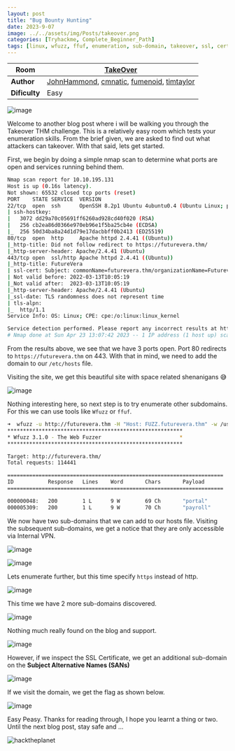 ```yaml
---
layout: post
title: "Bug Bounty Hunting"
date: 2023-9-07
image: ../../assets/img/Posts/takeover.png
categories: [Tryhackme, Complete_Beginner_Path]
tags: [linux, wfuzz, ffuf, enumeration, sub-domain, takeover, ssl, certificate]
---
```


|**Room**|[TakeOver](https://tryhackme.com/room/takeover)|
|----|-----|
|**Author**|[JohnHammond](https://tryhackme.com/p/JohnHammond), [cmnatic](https://tryhackme.com/p/cmnatic), [fumenoid](https://tryhackme.com/p/fumenoid), [timtaylor](https://tryhackme.com/p/timtaylor)|
|**Dificulty**|Easy|

![image](https://user-images.githubusercontent.com/58165365/233842176-2834dea8-194c-4b23-942a-a48d2540b40a.png)


Welcome to another blog post where i will be walking you through the Takeover THM challenge. This is a relatively easy room which tests your enumeration skills. From the brief given, we are asked to find out what attackers can takeover. With that said, lets get started.

First, we begin by doing a simple nmap scan to determine what ports are open and services running behind them.

```bash
Nmap scan report for 10.10.195.131
Host is up (0.16s latency).
Not shown: 65532 closed tcp ports (reset)
PORT    STATE SERVICE  VERSION
22/tcp  open  ssh      OpenSSH 8.2p1 Ubuntu 4ubuntu0.4 (Ubuntu Linux; protocol 2.0)
| ssh-hostkey:
|   3072 dd29a70c05691ff6260ad928cd40f020 (RSA)
|   256 cb2ea86d0366e970eb96e1f5ba25cb4e (ECDSA)
|_  256 50d34ba8a24d1d79e17dacbbff0b2413 (ED25519)
80/tcp  open  http     Apache httpd 2.4.41 ((Ubuntu))
|_http-title: Did not follow redirect to https://futurevera.thm/
|_http-server-header: Apache/2.4.41 (Ubuntu)
443/tcp open  ssl/http Apache httpd 2.4.41 ((Ubuntu))
|_http-title: FutureVera
| ssl-cert: Subject: commonName=futurevera.thm/organizationName=Futurevera/stateOrProvinceName=Oregon/countryName=US
| Not valid before: 2022-03-13T10:05:19
|_Not valid after:  2023-03-13T10:05:19
|_http-server-header: Apache/2.4.41 (Ubuntu)
|_ssl-date: TLS randomness does not represent time
| tls-alpn:
|_  http/1.1
Service Info: OS: Linux; CPE: cpe:/o:linux:linux_kernel

Service detection performed. Please report any incorrect results at https://nmap.org/submit/ .
# Nmap done at Sun Apr 23 13:07:42 2023 -- 1 IP address (1 host up) scanned in 1225.02 seconds
```

From the results above, we see that we have 3 ports open. Port 80 redirects to `https://futurevera.thm` on 443. With that in mind, we need to add the domain to our `/etc/hosts` file.

Visiting the site, we get this beautiful site with space related shenanigans 😅

![image](https://user-images.githubusercontent.com/58165365/233838767-852c6454-2ca2-4ad5-96ab-d906a3401904.png)


Nothing interesting here, so next step is to try enumerate other subdomains. For this we can use tools like `Wfuzz` or `ffuf`.

```bash
➜  wfuzz -u http://futurevera.thm -H "Host: FUZZ.futurevera.thm" -w /usr/share/seclists/Discovery/DNS/subdomains-top1million-110000.txt --hw 0
********************************************************
* Wfuzz 3.1.0 - The Web Fuzzer                         *
********************************************************

Target: http://futurevera.thm/
Total requests: 114441

=====================================================================
ID           Response   Lines    Word       Chars       Payload
=====================================================================

000000048:   200        1 L      9 W        69 Ch       "portal"
000005309:   200        1 L      9 W        70 Ch       "payroll"
```

We now have two sub-domains that we can add to our hosts file. Visiting the subsequent sub-domains, we get a notice that they are only accessible via Internal VPN.

![image](https://user-images.githubusercontent.com/58165365/233838679-07ae9480-d86d-4421-b66f-b251807aa0ee.png)

![image](https://user-images.githubusercontent.com/58165365/233838684-a13878b5-f211-451d-9fea-e53b47c1f9de.png)

Lets enumerate further, but this time specify `https` instead of http.

![image](https://user-images.githubusercontent.com/58165365/233839001-8895206d-38ac-419b-a6a9-67ea5aaf6d43.png)

This time we have 2 more sub-domains discovered.

![image](https://user-images.githubusercontent.com/58165365/233839126-5006cdd2-0d9b-4cab-b2b7-14a47c370d21.png)

Nothing much really found on the blog and support.

![image](https://user-images.githubusercontent.com/58165365/233839210-06e88ed2-09f5-4dda-9777-b62b10af38e7.png)

However, if we inspect the SSL Certificate, we get an additional sub-domain on the **Subject Alternative Names (SANs)**

![image](https://user-images.githubusercontent.com/58165365/233839281-ba6e8b02-bafa-4eff-ab97-111aa62fdc2a.png)

If we visit the domain, we get the flag as shown below.

![image](https://user-images.githubusercontent.com/58165365/233839429-a9331c0c-3e2d-4300-8204-62f85c0f7a11.png)


Easy Peasy. Thanks for reading through, I hope you learnt a thing or two. Until the next blog post, stay safe and ...

![hacktheplanet](https://media.tenor.com/K8R7LThju04AAAAC/hack-the-planet.gif)